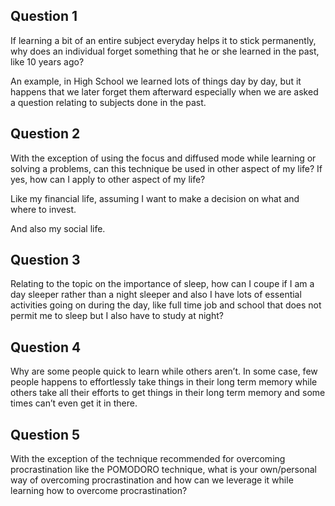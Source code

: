 ## Question 1
If learning a bit of an entire subject everyday helps it to stick permanently, why does an individual forget something that he or she learned in the past, like 10 years ago?

An example, in High School we learned lots of things day by day, but it happens that we later forget them afterward especially when we are asked a question relating to subjects done in the past.

## Question 2
With the exception of using the focus and diffused mode while learning or solving a problems, can this technique be used in other aspect of my life? If yes, how can I apply to other aspect of my life?

Like my financial life, assuming I want to make a decision on what and where to invest. 

And also my social life. 

## Question 3
Relating to the topic on the importance of sleep, how can I coupe if I am a day sleeper rather than a night sleeper and also I have lots of essential activities going on during the day, like full time job and school that does not permit me to sleep but I also have to study at night?


## Question 4
Why are some people quick to learn while others aren’t. In some case, few people happens to effortlessly take things in their long term memory while others take all their efforts to get things in their long term memory and some times can’t even get it in there.


## Question 5
With the exception of the technique recommended for overcoming procrastination like the POMODORO technique, what is your own/personal way of overcoming procrastination and how can we leverage it while learning how to overcome procrastination?